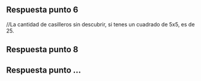 ## Respuesta punto 6
//La cantidad de casilleros sin descubrir, si tenes un cuadrado de 5x5, es de 25.
## Respuesta punto 8

## Respuesta punto ...